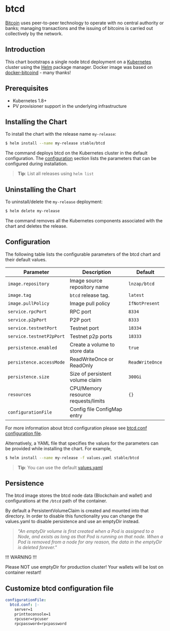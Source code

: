 # btcd

[Bitcoin](https://btcinformation.org/) uses peer-to-peer technology to operate with no central authority or banks;
managing transactions and the issuing of bitcoins is carried out collectively by the network.

## Introduction

This chart bootstraps a single node btcd deployment on a [Kubernetes](http://kubernetes.io) cluster using the [Helm](https://helm.sh) package manager.
Docker image was based on [docker-bitcoind](https://github.com/kylemanna/docker-bitcoind) - many thanks!

## Prerequisites

- Kubernetes 1.8+
- PV provisioner support in the underlying infrastructure

## Installing the Chart

To install the chart with the release name `my-release`:

```bash
$ helm install --name my-release stable/btcd
```

The command deploys btcd on the Kubernetes cluster in the default configuration.
The [configuration](#configuration) section lists the parameters that can be configured during installation.

> **Tip**: List all releases using `helm list`

## Uninstalling the Chart

To uninstall/delete the `my-release` deployment:

```bash
$ helm delete my-release
```

The command removes all the Kubernetes components associated with the chart and deletes the release.

## Configuration

The following table lists the configurable parameters of the btcd chart and their default values.

| Parameter                | Description                         | Default         |
| ------------------------ | ----------------------------------- | --------------- |
| `image.repository`       | Image source repository name        | `lnzap/btcd`    |
| `image.tag`              | `btcd` release tag.                 | `latest`        |
| `image.pullPolicy`       | Image pull policy                   | `IfNotPresent`  |
| `service.rpcPort`        | RPC port                            | `8334`          |
| `service.p2pPort`        | P2P port                            | `8333`          |
| `service.testnetPort`    | Testnet port                        | `18334`         |
| `service.testnetP2pPort` | Testnet p2p ports                   | `18333`         |
| `persistence.enabled`    | Create a volume to store data       | `true`          |
| `persistence.accessMode` | ReadWriteOnce or ReadOnly           | `ReadWriteOnce` |
| `persistence.size`       | Size of persistent volume claim     | `300Gi`         |
| `resources`              | CPU/Memory resource requests/limits | `{}`            |
| `configurationFile`      | Config file ConfigMap entry         |

For more information about btcd configuration please see [btcd.conf configuration file](https://github.com/btcsuite/btcd/tree/master/docs#Configuration).

Alternatively, a YAML file that specifies the values for the parameters can be provided while installing the chart. For example,

```bash
$ helm install --name my-release -f values.yaml stable/btcd
```

> **Tip**: You can use the default [values.yaml](values.yaml)

## Persistence

The btcd image stores the btcd node data (Blockchain and wallet) and configurations at the `/btcd` path of the container.

By default a PersistentVolumeClaim is created and mounted into that directory. In order to disable this functionality
you can change the values.yaml to disable persistence and use an emptyDir instead.

> _"An emptyDir volume is first created when a Pod is assigned to a Node, and exists as long as that Pod is running on that node. When a Pod is removed from a node for any reason, the data in the emptyDir is deleted forever."_

!!! WARNING !!!

Please NOT use emptyDir for production cluster! Your wallets will be lost on container restart!

## Customize btcd configuration file

```yaml
configurationFile:
  btcd.conf: |-
    server=1
    printtoconsole=1
    rpcuser=rpcuser
    rpcpassword=rpcpassword
```
